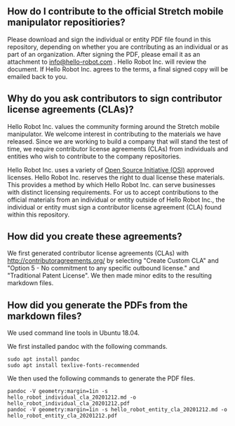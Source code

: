 ## How do I contribute to the official Stretch mobile manipulator repositiories?

Please download and sign the individual or entity PDF file found in this repository, depending on whether you are contributing as an individual or as part of an organization. After signing the PDF, please email it as an attachment to info@hello-robot.com . Hello Robot Inc. will review the document. If Hello Robot Inc. agrees to the terms, a final signed copy will be emailed back to you.

## Why do you ask contributors to sign contributor license agreements (CLAs)?

Hello Robot Inc. values the community forming around the Stretch mobile manipulator. We welcome interest in contributing to the materials we have released. Since we are working to build a company that will stand the test of time, we require contributor license agreements (CLAs) from individuals and entities who wish to contribute to the company repositories.

Hello Robot Inc. uses a variety of [Open Source Initiative (OSI)](https://opensource.org/licenses) approved licenses. Hello Robot Inc. reserves the right to dual license these materials. This provides a method by which Hello Robot Inc. can serve businesses with distinct licensing requirements. For us to accept contributions to the official materials from an individual or entity outside of Hello Robot Inc., the individual or entity must sign a contributor license agreement (CLA) found within this repository. 

## How did you create these agreements? 

We first generated contributor license agreements (CLAs) with http://contributoragreements.org/ by selecting "Create Custom CLA" and "Option 5 - No commitment to any specific outbound license." and "Traditional Patent License". We then made minor edits to the resulting markdown files. 

## How did you generate the PDFs from the markdown files? 

We used command line tools in Ubuntu 18.04.

We first installed pandoc with the following commands. 

```
sudo apt install pandoc
sudo apt install texlive-fonts-recommended
```

We then used the following commands to generate the PDF files.

```
pandoc -V geometry:margin=1in -s hello_robot_individual_cla_20201212.md -o hello_robot_individual_cla_20201212.pdf 
pandoc -V geometry:margin=1in -s hello_robot_entity_cla_20201212.md -o hello_robot_entity_cla_20201212.pdf
```

